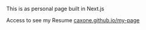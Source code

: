 This is as personal page built in Next.js

Access to see my Resume [caxone.github.io/my-page](https://caxone.github.io/my-page)
